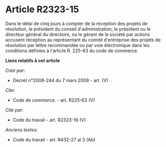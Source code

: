 # Article R2323-15

Dans le délai de cinq jours à compter de la réception des projets de résolution, le président du conseil d'administration, le
président ou le directeur général du directoire, ou le gérant de la société par actions accusent réception au représentant du
comité d'entreprise des projets de résolution par lettre recommandée ou par voie électronique dans les conditions définies à
l'article R. 225-63 du code de commerce.

**Liens relatifs à cet article**

_Créé par_:

  - Décret n°2008-244 du 7 mars 2008 - art. (V)

_Cite_:

  - Code de commerce. - art. R225-63 (V)

_Cité par_:

  - Code du travail - art. R2323-16 (V)

_Anciens textes_:

  - Code du travail - art. R432-27 al 3 (Ab)
